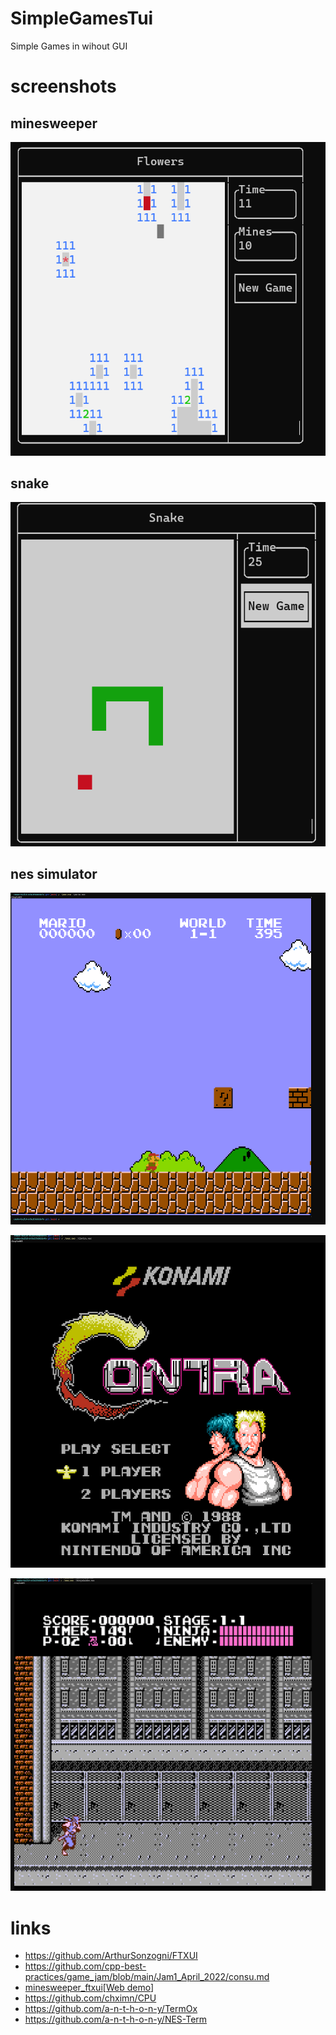 # SimpleGamesTui

Simple Games in wihout GUI

# screenshots

## minesweeper

![minesweeper](screenshots/flowers.png)

## snake

![snake](screenshots/snake.png)

## nes simulator

![mario](screenshots/Snipaste_2023-03-26_15-26-16.png)

![contra](screenshots/Snipaste_2023-03-26_15-27-10.png)

![Ninja Gaiden](screenshots/Snipaste_2023-03-26_15-30-14.png)

# links

- https://github.com/ArthurSonzogni/FTXUI
- https://github.com/cpp-best-practices/game_jam/blob/main/Jam1_April_2022/consu.md
- [minesweeper_ftxui](https://github.com/ebarlas/minesweeper_ftxui)[[Web demo](https://github.com/ebarlas/minesweeper_ftxui)]
- https://github.com/chximn/CPU
- https://github.com/a-n-t-h-o-n-y/TermOx
- https://github.com/a-n-t-h-o-n-y/NES-Term
